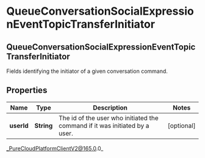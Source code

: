 # QueueConversationSocialExpressionEventTopicTransferInitiator

## QueueConversationSocialExpressionEventTopicTransferInitiator
Fields identifying the initiator of a given conversation command.

## Properties

|Name | Type | Description | Notes|
|------------ | ------------- | ------------- | -------------|
| **userId** | **String** | The id of the user who initiated the command if it was initiated by a user. | [optional] |



_PureCloudPlatformClientV2@165.0.0_
